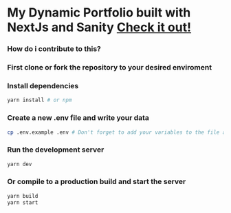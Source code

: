 # My Dynamic Portfolio built with NextJs and Sanity [Check it out!](https://portfolio-andeen171.vercel.app/)

### How do i contribute to this?
### First clone or fork the repository to your desired enviroment

### Install dependencies
```bash
yarn install # or npm
```

### Create a new .env file and write your data
```bash
cp .env.example .env # Don't forget to add your variables to the file as they're required
```

### Run the development server
```bash
yarn dev
```

### Or compile to a production build and start the server
```bash
yarn build
yarn start
```


